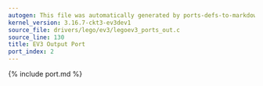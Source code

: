 ```yaml
---
autogen: This file was automatically generated by ports-defs-to-markdown.py
kernel_version: 3.16.7-ckt3-ev3dev1
source_file: drivers/lego/ev3/legoev3_ports_out.c
source_line: 130
title: EV3 Output Port
port_index: 2
---
```


{% include port.md %}
